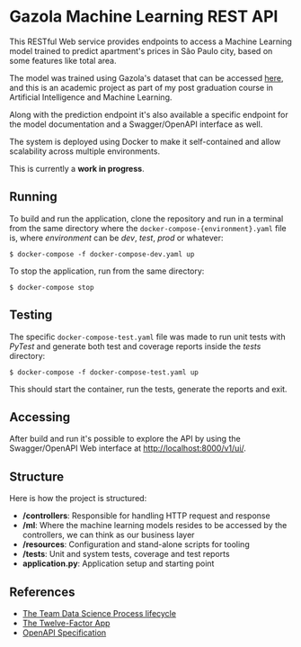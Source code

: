 # Gazola Machine Learning REST API
This RESTful Web service provides endpoints to access a Machine Learning model
trained to predict apartment's prices in São Paulo city, based on some features
like total area.

The model was trained using Gazola's dataset that can be accessed [here](),
and this is an academic project as part of my post graduation course in
Artificial Intelligence and Machine Learning.

Along with the prediction endpoint it's also available a specific endpoint for
the model documentation and a Swagger/OpenAPI interface as well.

The system is deployed using Docker to make it self-contained and allow
scalability across multiple environments.

This is currently a **work in progress**.

## Running
To build and run the application, clone the repository and run in a terminal
from the same directory where the ```docker-compose-{environment}.yaml``` file
is, where *environment* can be *dev*, *test*, *prod* or whatever:

```shell
$ docker-compose -f docker-compose-dev.yaml up
```

To stop the application, run from the same directory:

```
$ docker-compose stop
```

## Testing
The specific ```docker-compose-test.yaml``` file was made to run unit tests with
*PyTest* and generate both test and coverage reports inside the *tests* directory:

```shell
$ docker-compose -f docker-compose-test.yaml up
```

This should start the container, run the tests, generate the reports and exit.

## Accessing
After build and run it's possible to explore the API by using the Swagger/OpenAPI
Web interface at [http://localhost:8000/v1/ui/](http://localhost:8000/v1/ui/).

## Structure
Here is how the project is structured:

* **/controllers**: Responsible for handling HTTP request and response
* **/ml**: Where the machine learning models resides to be accessed by the controllers, we can think as our business layer
* **/resources**: Configuration and stand-alone scripts for tooling
* **/tests**: Unit and system tests, coverage and test reports
* **application.py**: Application setup and starting point

## References
* [The Team Data Science Process lifecycle](https://docs.microsoft.com/en-us/azure/machine-learning/team-data-science-process/lifecycle)
* [The Twelve-Factor App](https://12factor.net)
* [OpenAPI Specification](https://swagger.io/docs/specification)